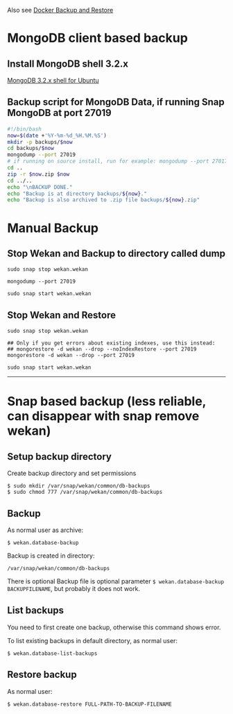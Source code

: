 Also see [Docker Backup and Restore](https://github.com/wekan/wekan/wiki/Export-Docker-Mongo-Data)

# MongoDB client based backup

## Install MongoDB shell 3.2.x

[MongoDB 3.2.x shell for Ubuntu](https://docs.mongodb.com/v3.2/tutorial/install-mongodb-on-ubuntu/)

## Backup script for MongoDB Data, if running Snap MongoDB at port 27019

```sh
#!/bin/bash
now=$(date +'%Y-%m-%d_%H.%M.%S')
mkdir -p backups/$now
cd backups/$now
mongodump --port 27019
# if running on source install, run for example: mongodump --port 27017)
cd ..
zip -r $now.zip $now
cd ../..
echo "\nBACKUP DONE."
echo "Backup is at directory backups/${now}."
echo "Backup is also archived to .zip file backups/${now}.zip"
```

# Manual Backup

## Stop Wekan and Backup to directory called dump

```
sudo snap stop wekan.wekan

mongodump --port 27019

sudo snap start wekan.wekan
```
## Stop Wekan and Restore

```
sudo snap stop wekan.wekan

## Only if you get errors about existing indexes, use this instead:
## mongorestore -d wekan --drop --noIndexRestore --port 27019
mongorestore -d wekan --drop --port 27019

sudo snap start wekan.wekan
```


***


# Snap based backup (less reliable, can disappear with snap remove wekan)

## Setup backup directory

Create backup directory and set permissions

```
$ sudo mkdir /var/snap/wekan/common/db-backups
$ sudo chmod 777 /var/snap/wekan/common/db-backups
```

## Backup

As normal user as archive:

```
$ wekan.database-backup
```

Backup is created in directory:

```
/var/snap/wekan/common/db-backups
```

There is optional Backup file is optional parameter `$ wekan.database-backup BACKUPFILENAME`, but probably it does not work.

## List backups

You need to first create one backup, otherwise this command shows error.

To list existing backups in default directory, as normal user:

```
$ wekan.database-list-backups
```

## Restore backup

As normal user:

```
$ wekan.database-restore FULL-PATH-TO-BACKUP-FILENAME
```